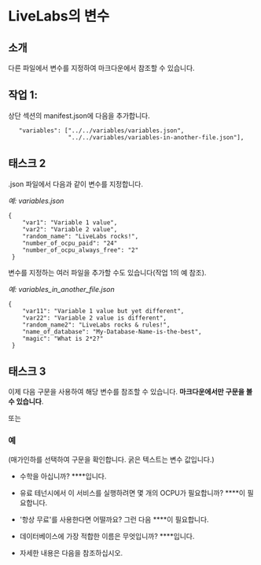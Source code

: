 # LiveLabs의 변수

## 소개

다른 파일에서 변수를 지정하여 마크다운에서 참조할 수 있습니다.

## 작업 1:

상단 섹션의 manifest.json에 다음을 추가합니다.

       "variables": ["../../variables/variables.json",
                     "../../variables/variables-in-another-file.json"],
    

## 태스크 2

.json 파일에서 다음과 같이 변수를 지정합니다.

_예: variables.json_

    {
        "var1": "Variable 1 value",
        "var2": "Variable 2 value",
        "random_name": "LiveLabs rocks!",
        "number_of_ocpu_paid": "24"
        "number_of_ocpu_always_free": "2"
     }
    

변수를 지정하는 여러 파일을 추가할 수도 있습니다(작업 1의 예 참조).

_예: variables\_in\_another\_file.json_

    {
        "var11": "Variable 1 value but yet different",
        "var22": "Variable 2 value is different",
        "random_name2": "LiveLabs rocks & rules!",
        "name_of_database": "My-Database-Name-is-the-best",
        "magic": "What is 2*2?"
     }
    

## 태스크 3

이제 다음 구문을 사용하여 해당 변수를 참조할 수 있습니다. **마크다운에서만 구문을 볼 수 있습니다**.

[](var:var1)

또는

[](var:magic)

### 예

(매가인하를 선택하여 구문을 확인합니다. 굵은 텍스트는 변수 값입니다.)

*   수학을 아십니까? **[](var:magic)**입니다.
    
*   유료 테넌시에서 이 서비스를 실행하려면 몇 개의 OCPU가 필요합니까? **[](var:number_of_ocpu_paid)**이 필요합니다.
    
*   '항상 무료'를 사용한다면 어떨까요? 그런 다음 **[](var:number_of_ocpu_always_free)**이 필요합니다.
    
*   데이터베이스에 가장 적합한 이름은 무엇입니까? **[](var:name_of_database)**입니다.
    
*   자세한 내용은 다음을 참조하십시오.**[](var:doc_link)**